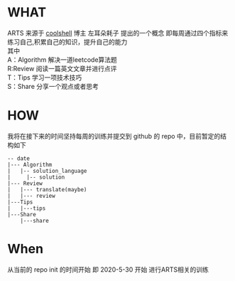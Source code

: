 # WHAT
ARTS 来源于 [coolshell](http://coolshell.cn/) 博主 左耳朵耗子 提出的一个概念 即每周通过四个指标来练习自己,积累自己的知识，提升自己的能力  
其中  
A：Algorithm 解决一道leetcode算法题  
R:Review 阅读一篇英文文章并进行点评  
T：Tips 学习一项技术技巧  
S：Share 分享一个观点或者思考  

# HOW
我将在接下来的时间坚持每周的训练并提交到 github 的 repo 中，目前暂定的结构如下
```
-- date
|--- Algorithm
|   |-- solution_language
|     |-- solution
|--- Review
|   |--- translate(maybe)
|   |--- review
|---Tips
|   |---tips
|---Share
    |---share
```
# When 
从当前的 repo init 的时间开始 即 2020-5-30 开始 进行ARTS相关的训练